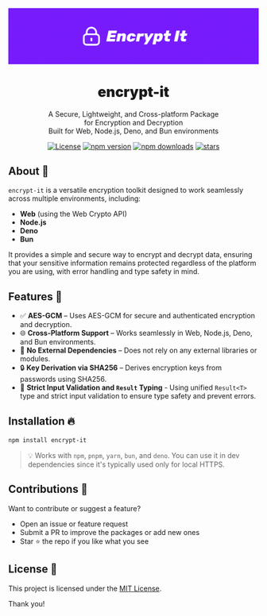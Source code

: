 <div align="center">
<img src="https://github.com/WolfieLeader/npm/blob/main/assets/encrypt-it-banner.svg" align="center" alt="banner" />

<h1 align="center" style="font-weight:900;">encrypt-it</h1>

<p align="center">
  A Secure, Lightweight, and Cross-platform Package<br/> 
  for Encryption and Decryption<br/> 
  Built for Web, Node.js, Deno, and Bun environments
</p>

<a href="https://opensource.org/licenses/MIT" rel="nofollow"><img src="https://img.shields.io/github/license/WolfieLeader/npm?color=DC343B" alt="License"></a>
<a href="https://www.npmjs.com/package/encrypt-it" rel="nofollow"><img src="https://img.shields.io/npm/v/encrypt-it?color=0078D4" alt="npm version"></a>
<a href="https://www.npmjs.com/package/encrypt-it" rel="nofollow"><img src="https://img.shields.io/npm/dy/encrypt-it.svg?color=03C03C" alt="npm downloads"></a>
<a href="https://github.com/WolfieLeader/npm" rel="nofollow"><img src="https://img.shields.io/github/stars/WolfieLeader/npm" alt="stars"></a>

</div>

## About 📖

`encrypt-it` is a versatile encryption toolkit designed to work seamlessly across multiple environments, including:

- **Web** (using the Web Crypto API)
- **Node.js**
- **Deno**
- **Bun**

It provides a simple and secure way to encrypt and decrypt data, ensuring that your sensitive information remains protected regardless of the platform you are using, with error handling and type safety in mind.

## Features 🌟

- ✅ **AES-GCM** – Uses AES-GCM for secure and authenticated encryption and decryption.
- 🌐 **Cross-Platform Support** – Works seamlessly in Web, Node.js, Deno, and Bun environments.
- 🚫 **No External Dependencies** – Does not rely on any external libraries or modules.
- 🔒 **Key Derivation via SHA256** – Derives encryption keys from passwords using SHA256.
- 🧪 **Strict Input Validation and `Result` Typing** - Using unified `Result<T>` type and strict input validation to ensure type safety and prevent errors.

## Installation 🔥

```bash
npm install encrypt-it
```

> 💡 Works with `npm`, `pnpm`, `yarn`, `bun`, and `deno`. You can use it in dev dependencies since it's typically used only for local HTTPS.

## Contributions 🤝

Want to contribute or suggest a feature?

- Open an issue or feature request
- Submit a PR to improve the packages or add new ones
- Star ⭐ the repo if you like what you see

## License 📜

This project is licensed under the [MIT License](https://opensource.org/licenses/MIT).

Thank you!
